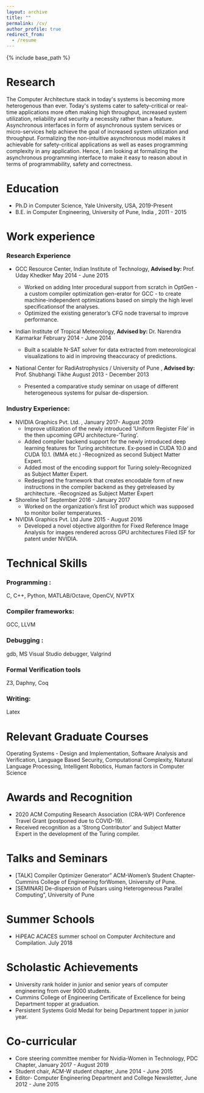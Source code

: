 ```yaml
---
layout: archive
title: ""
permalink: /cv/
author_profile: true
redirect_from:
  - /resume
---
```


{% include base_path %}

Research
======
The Computer Architecture stack in today's systems is becoming more heterogenous than ever. Today's systems cater to safety-critical or real-time applications more often making high throughput, increased system utilization, reliability and security a necessity rather than a feature. Asynchronous interfaces in form of asynchronous system services or micro-services help achieve the goal of increased system utilization and throughput. Formalizing the non-intuitive asynchronous model makes it achievable for safety-critical applications as well as eases programming complexity in any application. Hence, I am looking at formalizing the asynchronous programming interface to make it easy to reason about in terms of programmability, safety and correctness.


Education
======
* Ph.D in Computer Science, Yale University, USA,           <emphasize> 2019-Present </emphasize>
* B.E. in Computer Engineering, University of Pune, India ,  <emphasize> 2011 - 2015  </emphasize>


Work experience
======
### Research Experience
* GCC Resource Center, Indian Institute of Technology, <strong> Advised by: </strong> Prof. Uday Khedker <emphasize> May 2014 - June 2015 </emphasize>
  * Worked on adding Inter procedural support from scratch in OptGen - a custom compiler optimization gen-erator for GCC - to create machine-independent optimizations based on simply the high level specificationsof the analyses.
  * Optimized the existing generator’s CFG node traversal to improve performance.

* Indian Institute of Tropical Meteorology, <strong> Advised by: </strong> Dr. Narendra Karmarkar <emphasize> February 2014 - June 2014 </emphasize>
  * Built  a  scalable  N-SAT  solver  for  data  extracted  from  meteorological  visualizations  to  aid  in  improving  theaccuracy of predictions.
  
* National Center for RadiAstrophysics / University of Pune ,  <strong> Advised by: </strong> Prof. Shubhangi Tikhe <emphasize> August 2013 - December 2013 </emphasize>
  * Presented a comparative study seminar on usage of different heterogeneous systems for pulsar de-dispersion.
  
### Industry Experience:
  * NVIDIA Graphics Pvt. Ltd. ,  <emphasize> January 2017- August 2019  </emphasize>
    * Improve utilization of the newly introduced ’Uniform Register File’ in the then upcoming GPU architecture-’Turing’.
    * Added compiler backend support for the newly introduced deep learning features for Turing architecture.  Ex-posed in CUDA 10.0 and CUDA 10.1.  (MMA etc.)  -Recognized as second Subject Matter Expert.
    * Added most of the encoding support for Turing solely-Recognized as Subject Matter Expert.
    * Redesigned the framework that creates encodable form of new instructions in the compiler backend as they getreleased by architecture.  -Recognized as Subject Matter Expert
  * Shoreline IoT  <emphasize> September 2016 - January 2017  </emphasize>
    * Worked on the organization’s first IoT product which was supposed to monitor boiler temperatures.
  * NVIDIA Graphics Pvt. Ltd <emphasize> June 2015 - August 2016 </emphasize>
    * Developed  a  novel  objective  algorithm  for  Fixed  Reference  Image  Analysis  for  images  rendered  across  GPU architectures Filed ISF for patent under NVIDIA.
    
  
Technical Skills
======
### Programming :
 C, C++, Python, MATLAB/Octave, OpenCV, NVPTX
### Compiler frameworks:
GCC, LLVM
### Debugging : 
 gdb, MS Visual Studio debugger, Valgrind
### Formal Verification tools
 Z3, Daphny, Coq
### Writing:
  Latex


Relevant Graduate Courses
================
Operating Systems - Design and Implementation, Software Analysis and Verification, Language Based Security, Computational Complexity, Natural Language Processing, Intelligent Robotics, Human factors in Computer Science

Awards and Recognition
======
 * 2020 ACM Computing Research Association (CRA-WP) Conference Travel Grant (postponed due to COVID-19).
 * Received recognition as a ’Strong Contributor’ and Subject Matter Expert in the development of the Turing compiler.
 
Talks and Seminars
======
 * <emphasize> [TALK] </emphasize> Compiler Optimizer Generator” ACM-Women’s Student Chapter-Cummins College of Engineering forWomen, University of Pune.
 * <emphasize> [SEMINAR] </emphasize> De-dispersion of Pulsars using Heterogeneous Parallel Computing”, University of Pune
  
Summer Schools
======
* HiPEAC ACACES summer school on Computer Architecture and Compilation. <emphasize> July 2018 </emphasize>

Scholastic Achievements
=======================
* University rank holder in junior and senior years of computer engineering from over 9000 students.
* Cummins College of Engineering Certificate of Excellence for being Department topper at graduation.
* Persistent Systems Gold Medal for being Department topper in junior year.

Co-curricular
=============
* Core steering committee member for Nvidia-Women in Technology, PDC Chapter, <emphasize> January 2017 - August 2019 </emphasize>
* Student chair, ACM-W student chapter, <emphasize> June 2014 - June 2015 </emphasize>
* Editor- Computer Engineering Department and College Newsletter, <emphasize> June 2012 - June 2015 </emphasize>

